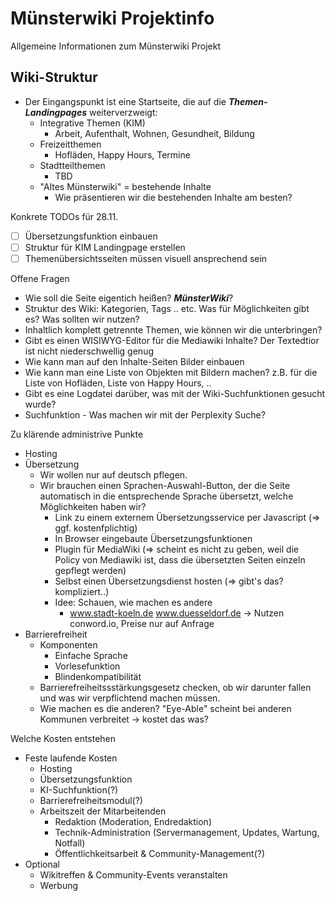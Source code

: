# Münsterwiki Projektinfo
Allgemeine Informationen zum Münsterwiki Projekt

## Wiki-Struktur
* Der Eingangspunkt ist eine Startseite, die auf die ***Themen-Landingpages*** weiterverzweigt: 
  * Integrative Themen (KIM)
    * Arbeit, Aufenthalt, Wohnen, Gesundheit, Bildung
  * Freizeitthemen
    * Hofläden, Happy Hours, Termine
  * Stadtteilthemen
    * TBD
  * "Altes Münsterwiki" = bestehende Inhalte
    * Wie präsentieren wir die bestehenden Inhalte am besten?

Konkrete TODOs für 28.11.
* [ ] Übersetzungsfunktion einbauen
* [ ] Struktur für KIM Landingpage erstellen 
* [ ] Themenübersichtsseiten müssen visuell ansprechend sein 

Offene Fragen
* Wie soll die Seite eigentich heißen? ***MünsterWiki***?
* Struktur des Wiki: Kategorien, Tags .. etc. Was für Möglichkeiten gibt es? Was sollten wir nutzen?
* Inhaltlich komplett getrennte Themen, wie können wir die unterbringen?
* Gibt es einen WISIWYG-Editor für die Mediawiki Inhalte? Der Textedtior ist nicht niederschwellig genug
* Wie kann man auf den Inhalte-Seiten Bilder einbauen  
* Wie kann man eine Liste von Objekten mit Bildern machen? z.B. für die Liste von Hofläden, Liste von Happy Hours, ..
* Gibt es eine Logdatei darüber, was mit der Wiki-Suchfunktionen gesucht wurde?
* Suchfunktion - Was machen wir mit der Perplexity Suche?

Zu klärende administrive Punkte
* Hosting
* Übersetzung
  * Wir wollen nur auf deutsch pflegen.
  * Wir brauchen einen Sprachen-Auswahl-Button, der die Seite automatisch in die entsprechende Sprache übersetzt, welche Möglichkeiten haben wir?
    * Link zu einem externem Übersetzungsservice per Javascript (=> ggf. kostenfplichtig)
    * In Browser eingebaute Übersetzungsfunktionen
    * Plugin für MediaWiki (=> scheint es nicht zu geben, weil die Policy von Mediawiki ist, dass die übersetzten Seiten einzeln gepflegt werden)
    * Selbst einen Übersetzungsdienst hosten (=> gibt's das? kompliziert..)
    * Idee: Schauen, wie machen es andere
      * www.stadt-koeln.de www.duesseldorf.de -> Nutzen conword.io, Preise nur auf Anfrage
* Barrierefreiheit
  * Komponenten
    * Einfache Sprache
    * Vorlesefunktion
    * Blindenkompatibilität
  * Barrierefreiheitssstärkungsgesetz checken, ob wir darunter fallen und was wir verpflichtend machen müssen.
  * Wie machen es die anderen? "Eye-Able" scheint bei anderen Kommunen verbreitet -> kostet das was?

Welche Kosten entstehen
* Feste laufende Kosten
  * Hosting
  * Übersetzungsfunktion
  * KI-Suchfunktion(?)
  * Barrierefreiheitsmodul(?)
  * Arbeitszeit der Mitarbeitenden
    * Redaktion (Moderation, Endredaktion)
    * Technik-Administration (Servermanagement, Updates, Wartung, Notfall)
    * Öffentlichkeitsarbeit & Community-Management(?)
* Optional 
  * Wikitreffen & Community-Events veranstalten
  * Werbung
